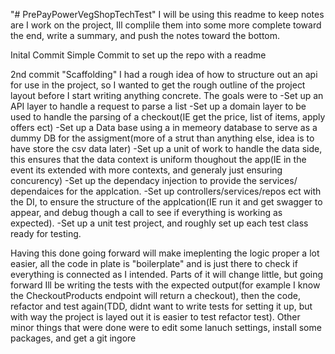 "# PrePayPowerVegShopTechTest" 
I will be using this readme to keep notes are I work on the project, Ill complile them into some more complete toward the end, write a summary, and push the notes toward the bottom.

Inital Commit
Simple Commit to set up the repo with a readme

2nd commit "Scaffolding"
I had a rough idea of how to structure out an api for use in the project, so I wanted to get the rough outline of the project layout before I start writing anything concrete.
The goals were to
-Set up an API layer to handle a request to parse a list
-Set up a domain layer to be used to handle the parsing of a checkout(IE get the price, list of items, apply offers ect)
-Set up a Data base using a in memeory database to serve as a dummy DB for the assigment(more of a strut than anything else, idea is to have store the csv data later)
-Set up a unit of work to handle the data side, this ensures that the data context is uniform thoughout the app(IE in the event its extended with more contexts, and generaly just ensuring concurency)
-Set up the dependacy injection to provide the services/ dependaices for the applcation.
-Set up controllers/services/repos ect with the DI, to ensure the structure of the applcation(IE run it and get swagger to appear, and debug though a call to see if everything is working as expected).
-Set up a unit test project, and roughly set up each test class ready for testing.

Having this done going forward will make imeplenting the logic proper a lot easier, all the code in plate is "boilerplate" and is just there to check if everything is connected as I intended. Parts of it will change little, but going forward
Ill be writing the tests with the expected output(for example I know the CheckoutProducts endpoint will return a checkout), then the code, refactor and test again(TDD, didnt want to write tests for setting it up, but with way the project is layed out it is easier to test refactor test).
Other minor things that were done were to edit some lanuch settings, install some packages, and get a git ingore
